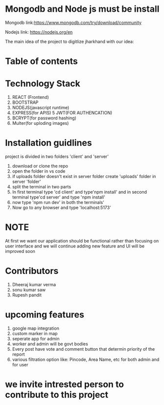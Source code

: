 # Mongodb and Node js must be install 
Mongodb link:https://www.mongodb.com/try/download/community


Nodejs link: https://nodejs.org/en

The main idea of the project to digitlize jharkhand with our idea:

 




# Table of contents

# Technology Stack
1. REACT (Frontend)  
2. BOOTSTRAP
3. NODEJS(javascript runtime)
4. EXPRESS(for APIS)
5  JWT(FOR AUTHENCATION)
6. BCRYPT(for password hashing)
7. Multer(for uploding images)



# Installation guidlines
project is divided in two folders 'client' and 'server'

1. download or clone the repo
2. open the folder in vs code
3. if uploads folder doesn't exist in server folder create 'uploads' folder in server 'folder'
4. split the terminal in two parts
5. In first terminal type 'cd client' and type'npm install' and in second terminal type'cd server' and type 'npm install'
6. now type 'npm run dev' in both the terminals'
7. Now go to any browser and type 'localhost:5173'

# NOTE
At first we want our application should be functional rather than focusing on user interface and we will continue adding new feature and UI will be improved
soon





# Contributors
1. Dheeraj kumar verma
2. sonu kumar saw
3. Rupesh pandit





# upcoming features


1. google map integration
2. custom marker in map
3. seperate app for admin
4. worker and admin will be govt bodies
5. Every post have vote and comment button that determin priority of the report 
5. various filtration option like: Pincode, Area Name, etc for both admin and for user 


# we invite intrested person to contribute to this project


